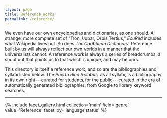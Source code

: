 ```yaml
---
layout: page
title: Reference Works
permalink: /reference/
---
```


We even have our own encyclopedias and dictionaries, as one should. A strange, more complete set of "Tlön, Uqbar, Orbis Tertius," *EcuRed* includes what Wikipedia lives out. So does *The Caribbean Dictionary*. Reference built by us will always reflect our own worlds in a manner that the universalists cannot. A reference work is always a series of breadcrumbs, a shout out that points us to that which is unique, and may be ours.

This directory is itself a reference work, and so are the bibliographies and syllabi listed below. The *Puerto Rico Syllabus,* as all syllabi, is a bibliography in its own right---curated for students, for the public---curated in the era of automatically generated bibliographies, from Google to library keyword searches.

---

{% include facet_gallery.html collection='main' field='genre' value='Reference' facet_by='language|status' %}


